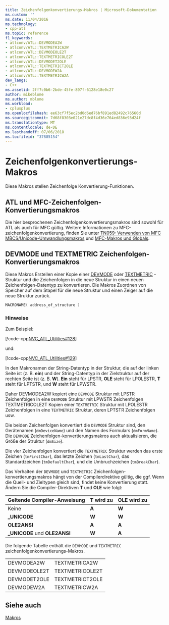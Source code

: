 ```yaml
---
title: Zeichenfolgenkonvertierungs-Makros | Microsoft-Dokumentation
ms.custom: ''
ms.date: 11/04/2016
ms.technology:
- cpp-atl
ms.topic: reference
f1_keywords:
- atlconv/ATL::DEVMODEA2W
- atlconv/ATL::TEXTMETRICA2W
- atlconv/ATL::DEVMODEOLE2T
- atlconv/ATL::TEXTMETRICOLE2T
- atlconv/ATL::DEVMODET2OLE
- atlconv/ATL::TEXTMETRICT2OLE
- atlconv/ATL::DEVMODEW2A
- atlconv/ATL::TEXTMETRICW2A
dev_langs:
- C++
ms.assetid: 2ff7c0b6-2bde-45fe-897f-6128e18e0c27
author: mikeblome
ms.author: mblome
ms.workload:
- cplusplus
ms.openlocfilehash: ee63cf7f5ec2bd0d6ed76bf891ed82492c76560d
ms.sourcegitcommit: 7d68f8303e021e27dc8f4d36e764ed836e93d24f
ms.translationtype: MT
ms.contentlocale: de-DE
ms.lasthandoff: 07/06/2018
ms.locfileid: "37885154"
---
```

# <a name="string-conversion-macros"></a>Zeichenfolgenkonvertierungs-Makros

Diese Makros stellen Zeichenfolge Konvertierung-Funktionen.  
 
##  <a name="atl_and_mfc_string_conversion_macros"></a>  ATL und MFC-Zeichenfolgen-Konvertierungsmakros

Die hier besprochenen Zeichenfolgenkonvertierungsmakros sind sowohl für ATL als auch für MFC gültig. Weitere Informationen zu MFC-zeichenfolgenkonvertierung, finden Sie unter [TN059: Verwenden von MFC MBCS/Unicode-Umwandlungsmakros](../../mfc/tn059-using-mfc-mbcs-unicode-conversion-macros.md) und [MFC-Makros und Globals](../../mfc/reference/mfc-macros-and-globals.md).

##  <a name="devmode_and_textmetric_string_conversion_macros"></a>  DEVMODE und TEXTMETRIC Zeichenfolgen-Konvertierungsmakros

Diese Makros Erstellen einer Kopie einer [DEVMODE](http://msdn.microsoft.com/library/windows/desktop/dd183565) oder [TEXTMETRIC](http://msdn.microsoft.com/library/windows/desktop/dd145132) -Struktur und die Zeichenfolgen in die neue Struktur in einen neuen Zeichenfolgen-Datentyp zu konvertieren. Die Makros Zuordnen von Speicher auf dem Stapel für die neue Struktur und einen Zeiger auf die neue Struktur zurück.  
  
```cpp
MACRONAME( address_of_structure )
```  
  
### <a name="remarks"></a>Hinweise

Zum Beispiel:  
  
[!code-cpp[NVC_ATL_Utilities#128](../../atl/codesnippet/cpp/string-conversion-macros_1.cpp)]  
  
und:  
  
[!code-cpp[NVC_ATL_Utilities#129](../../atl/codesnippet/cpp/string-conversion-macros_2.cpp)]  
  
In den Makronamen der String-Datentyp in der Struktur, die auf der linken Seite ist (z. B. **ein**) und der String-Datentyp in der Zielstruktur auf der rechten Seite ist (z. B. **W**). **Ein** steht für LPSTR, **OLE** steht für LPOLESTR, **T** steht für LPTSTR, und **W** steht für LPWSTR.  
  
Daher DEVMODEA2W kopiert eine `DEVMODE` Struktur mit LPSTR Zeichenfolgen in eine `DEVMODE` Struktur mit LPWSTR Zeichenfolgen TEXTMETRICOLE2T Kopien einer `TEXTMETRIC` Struktur mit LPOLESTR Zeichenfolgen in eine `TEXTMETRIC` Struktur, deren LPTSTR Zeichenfolgen usw.  
  
Die beiden Zeichenfolgen konvertiert die `DEVMODE` Struktur sind, den Gerätenamen (`dmDeviceName`) und den Namen des Formulars (`dmFormName`). Die `DEVMODE` Zeichenfolgen-konvertierungsmakros auch aktualisieren, die Größe der Struktur (`dmSize`).  
  
Die vier Zeichenfolgen konvertiert die `TEXTMETRIC` Struktur werden das erste Zeichen (`tmFirstChar`), das letzte Zeichen (`tmLastChar`), das Standardzeichen (`tmDefaultChar`), und die Umbruchzeichen (`tmBreakChar`).
  
Das Verhalten der `DEVMODE` und `TEXTMETRIC` Zeichenfolgen-konvertierungsmakros hängt von der Compilerdirektive gültig, die ggf. Wenn die Quell- und Zieltypen gleich sind, findet keine Konvertierung statt. Ändern Sie die Compiler-Direktiven **T** und **OLE** wie folgt:  
  
|Geltende Compiler-Anweisung|T wird zu|OLE wird zu|  
|----------------------------------|---------------|-----------------|  
|Keine|**A**|**W**|  
|**\_UNICODE**|**W**|**W**|  
|**OLE2ANSI**|**A**|**A**|  
|**\_UNICODE** und **OLE2ANSI**|**W**|**A**|  
  
 Die folgende Tabelle enthält die `DEVMODE` und `TEXTMETRIC` zeichenfolgenkonvertierungs-Makros.  
  
|||  
|-|-|  
|DEVMODEA2W|TEXTMETRICA2W|  
|DEVMODEOLE2T|TEXTMETRICOLE2T|  
|DEVMODET2OLE|TEXTMETRICT2OLE|  
|DEVMODEW2A|TEXTMETRICW2A|  

## <a name="see-also"></a>Siehe auch

[Makros](../../atl/reference/atl-macros.md)
